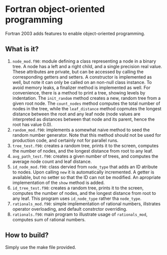 Fortran object-oriented programming
===================================

Fortran 2003 adds features to enable object-oriented programming.

What is it?
-----------
1. `node_mod.f90`: module defining a class representing a node in a
    binary tree.  A node has a left and a right child, and a single
    precision real value.  These attributes are private, but can be
    accessed by calling the corresponding getters and setters.  A
    constructor is implemented as well, but note it can only be called
    on an non-null class instance.  To avoid memory leaks, a finalizer
    method is implemented as well.  For convenience, there is a method
    to print a tree, showing levels by indentation.
    The `init_random` method creates a new, random tree from a given root
    node.  The `count_nodes` method computes the total number of nodes in
    the tree, while the `leaf_distance` method copmutes the longest
    distance between the root and any leaf node (node values are
    interpreted as distances between that node and its parent, hence
    the root has value 0.0).
1. `random_mod.f90`: implements a somewhat naive method to seed the
    random number generator.  Note that this method should not be used
    for production code, and certainly not for parallel runs.
1. `tree_test.f90`: creates a random tree, prints it to the screen,
    computes the number of nodes, and the longest distance from root to
    any leaf.
1. `avg_path_test.f90`: creates a given number of trees, and computes
    the average node count and leaf distance.
1. `id_node_mod.f90`: class dervied from `node_type` that adds an ID
    atribute to nodes.  Upon calling `new` it is automatically incremented.
    A getter is available, but no setter so that the ID can not be modified.
    An apropriate implementation of the `show` method is added.
1. `id_tree_test.f90`: creates a random tree, prints it to the screen,
    computes the number of nodes, and the longest distance from root to
    any leaf.  This program uses `id_node_type` rather tha `node_type`.
1. `rationals_mod.f90`: simple implementation of rational numbers,
    illstrates operator overloading, and default constrctor overriding.
1. `rationals.f90`: main program to illustrate usage of `rationals_mod`,
    computes sum of rational numbers.

How to build?
-------------
Simply use the make file provided.
